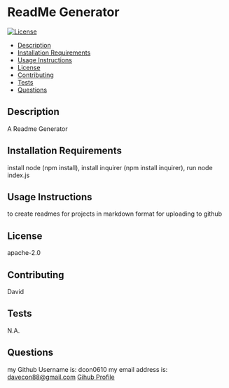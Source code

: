 
# ReadMe Generator

[![License](https://img.shields.io/badge/License-Apache%202.0-blue.svg)](https://opensource.org/licenses/Apache-2.0)
- [Description](#Description)
- [Installation Requirements](#Installation-Requirements)
- [Usage Instructions](#Usage-Instructions)
- [License](#License)
- [Contributing](#Contributing)
- [Tests](#Tests)
- [Questions](#Questions)
  
## Description
A Readme Generator 

## Installation Requirements
install node (npm install), install inquirer (npm install inquirer), run node index.js

## Usage Instructions
to create readmes for projects in markdown format for uploading to github

## License
apache-2.0

## Contributing
David

## Tests
N.A.

## Questions
my Github Username is: dcon0610
my email address is: davecon88@gmail.com
[Gihub Profile](https://github.com/dcon)


